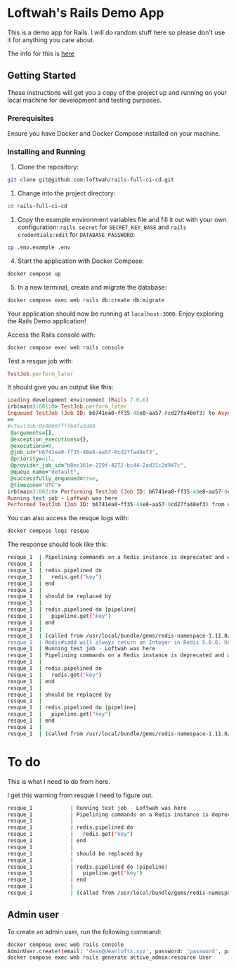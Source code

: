 # Loftwah's Rails Demo App

This is a demo app for Rails. I will do random stuff here so please don't use it for anything you care about.

The info for this is [here](https://github.com/loftwah/tech-101/tree/main/misc/drills/3-rails-full-ci-cd)

## Getting Started

These instructions will get you a copy of the project up and running on your local machine for development and testing purposes.

### Prerequisites

Ensure you have Docker and Docker Compose installed on your machine. 

### Installing and Running

1. Clone the repository:

```bash
git clone git@github.com:loftwah/rails-full-ci-cd.git
```

1. Change into the project directory:

```bash
cd rails-full-ci-cd
```

1. Copy the example environment variables file and fill it out with your own configuration: `rails secret` for `SECRET_KEY_BASE` and `rails credentials:edit` for `DATABASE_PASSWORD`:

```bash
cp .env.example .env
```

4. Start the application with Docker Compose:

```bash
docker compose up
```

5. In a new terminal, create and migrate the database:

```bash
docker compose exec web rails db:create db:migrate
```

Your application should now be running at `localhost:3000`. Enjoy exploring the Rails Demo application!

Access the Rails console with:

```bash
docker compose exec web rails console
```

Test a resque job with:

```ruby
TestJob.perform_later
```

It should give you an output like this:

```ruby
Loading development environment (Rails 7.0.6)
irb(main):001:0> TestJob.perform_later
Enqueued TestJob (Job ID: b6741ea0-ff35-48e8-aa57-0cd27fa48ef3) to Async(default)
=> 
#<TestJob:0x0000ffffb4fa3d68
 @arguments=[],
 @exception_executions={},
 @executions=0,
 @job_id="b6741ea0-ff35-48e8-aa57-0cd27fa48ef3",
 @priority=nil,
 @provider_job_id="b8ec361e-229f-4272-bc44-2ad31c2d947c",
 @queue_name="default",
 @successfully_enqueued=true,
 @timezone="UTC">
irb(main):002:0> Performing TestJob (Job ID: b6741ea0-ff35-48e8-aa57-0cd27fa48ef3) from Async(default) enqueued at 2023-07-28T07:49:52Z
Running test job - Loftwah was here
Performed TestJob (Job ID: b6741ea0-ff35-48e8-aa57-0cd27fa48ef3) from Async(default) in 6.96ms
```

You can also access the resque logs with:

```bash
docker compose logs resque
```

The response should look like this:

```bash
resque_1  | Pipelining commands on a Redis instance is deprecated and will be removed in Redis 5.0.0.
resque_1  | 
resque_1  | redis.pipelined do
resque_1  |   redis.get("key")
resque_1  | end
resque_1  | 
resque_1  | should be replaced by
resque_1  | 
resque_1  | redis.pipelined do |pipeline|
resque_1  |   pipeline.get("key")
resque_1  | end
resque_1  | 
resque_1  | (called from /usr/local/bundle/gems/redis-namespace-1.11.0/lib/redis/namespace.rb:564:in `wrapped_send'}
resque_1  | Redis#sadd will always return an Integer in Redis 5.0.0. Use Redis#sadd? instead.(called from: /usr/local/bundle/gems/redis-namespace-1.11.0/lib/redis/namespace.rb:564:in `wrapped_send')
resque_1  | Running test job - Loftwah was here
resque_1  | Pipelining commands on a Redis instance is deprecated and will be removed in Redis 5.0.0.
resque_1  | 
resque_1  | redis.pipelined do
resque_1  |   redis.get("key")
resque_1  | end
resque_1  | 
resque_1  | should be replaced by
resque_1  | 
resque_1  | redis.pipelined do |pipeline|
resque_1  |   pipeline.get("key")
resque_1  | end
resque_1  | 
resque_1  | (called from /usr/local/bundle/gems/redis-namespace-1.11.0/lib/redis/namespace.rb:564:in `wrapped_send'}
```

# To do

This is what I need to do from here.

I get this warning from resque I need to figure out.

```bash
resque_1            | Running test job - Loftwah was here
resque_1            | Pipelining commands on a Redis instance is deprecated and will be removed in Redis 5.0.0.
resque_1            | 
resque_1            | redis.pipelined do
resque_1            |   redis.get("key")
resque_1            | end
resque_1            | 
resque_1            | should be replaced by
resque_1            | 
resque_1            | redis.pipelined do |pipeline|
resque_1            |   pipeline.get("key")
resque_1            | end
resque_1            | 
resque_1            | (called from /usr/local/bundle/gems/redis-namespace-1.11.0/lib/redis/namespace.rb:564:in `wrapped_send'}
```

## Admin user

To create an admin user, run the following command:

```bash
docker compose exec web rails console
AdminUser.create!(email: 'dean@deanlofts.xyz', password: 'password', password_confirmation: 'password')
docker compose exec web rails generate active_admin:resource User
```

